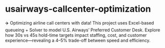 # usairways-callcenter-optimization
✈️  Optimizing airline call centers with data! This project uses Excel-based queueing + Solver to model U.S. Airways’ Preferred Customer Desk. Explore how 30s vs 45s hold-time targets impact staffing, cost, and customer experience—revealing a 4–5% trade-off between speed and efficiency.

